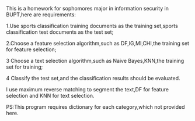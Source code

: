 This is a homework for sophomores major in information security in BUPT,here are requirements: 

1.Use sports classification training documents as the training set,sports classification test documents as the test set;

2.Choose a feature selection algorithm,such as DF,IG,MI,CHI,the training set for feature selection;

3 Choose a text selection algorithm,such as Naive Bayes,KNN,the training set for training;

4 Classify the test set,and the classification results should be evaluated.

I use maximum reverse matching to segment the text,DF for feature selection and KNN for text selection.

PS:This program requires dictionary for each category,which not provided here.
